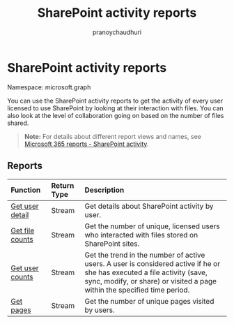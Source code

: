 ﻿---
title: "SharePoint activity reports"
description: "You can use the SharePoint activity reports to get the activity of every user licensed to use SharePoint by looking at their interaction with files. You can also look at the level of collaboration going on based on the number of files shared."
localization_priority: Normal
ms.prod: "reports"
author: "pranoychaudhuri"
doc_type: conceptualPageType
---

# SharePoint activity reports

Namespace: microsoft.graph

You can use the SharePoint activity reports to get the activity of every user licensed to use SharePoint by looking at their interaction with files. You can also look at the level of collaboration going on based on the number of files shared.

> **Note:** For details about different report views and names, see [Microsoft 365 reports - SharePoint activity](https://support.office.com/client/SharePoint-activity-a91c958f-1279-499d-9959-12f0de08dc8f).

## Reports

| Function                                                                | Return Type | Description                                                                                                                                                                                           |
| :---------------------------------------------------------------------- | :---------- | :---------------------------------------------------------------------------------------------------------------------------------------------------------------------------------------------------- |
| [Get user detail](../api/reportroot-getsharepointactivityuserdetail.md) | Stream      | Get details about SharePoint activity by user.                                                                                                                                                        |
| [Get file counts](../api/reportroot-getsharepointactivityfilecounts.md) | Stream      | Get the number of unique, licensed users who interacted with files stored on SharePoint sites.                                                                                                        |
| [Get user counts](../api/reportroot-getsharepointactivityusercounts.md) | Stream      | Get the trend in the number of active users. A user is considered active if he or she has executed a file activity (save, sync, modify, or share) or visited a page within the specified time period. |
| [Get pages](../api/reportroot-getsharepointactivitypages.md)            | Stream      | Get the number of unique pages visited by users.                                                                                                                                                      |
